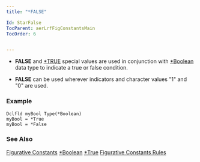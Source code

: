 ```yaml
---
title: "*FALSE"

Id: StarFalse
TocParent: aerLrfFigConstantsMain
TocOrder: 6


---
```


* **FALSE** and [*TRUE](StarTRUE.html) special values are used in conjunction with [*Boolean](Boolean_Data_Type.html) data type to indicate a true or false condition. 

* **FALSE** can be used wherever indicators and character values "1" and "0" are used. 

### Example

```
Dclfld myBool Type(*Boolean)
myBool = *True
myBool = *False
```

### See Also
[Figurative Constants](aerLrfFigConstantsMain.html)
[*Boolean](Boolean_Data_Type.html)
[*True](StarTRUE.html)
[Figurative Constants Rules](Fig_Constants_Rules.html) 
